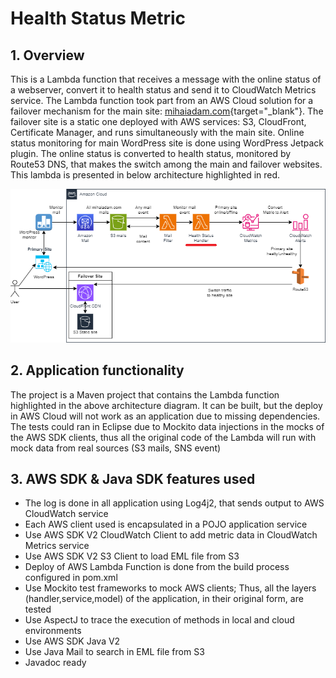 # Health Status Metric

## 1. Overview
This is a Lambda function that receives a message with the online status of a webserver, convert it to health status and send it to CloudWatch Metrics service.
The Lambda function took part from an AWS Cloud solution for a failover mechanism for the main site: [mihaiadam.com](https://mihaiadam.com){target="_blank"}. The failover site is a static one deployed with AWS services: S3, CloudFront, Certificate Manager, and runs simultaneously with the main site. 
Online status monitoring for main WordPress site is done using WordPress Jetpack plugin. The online status is converted to health status, monitored by Route53 DNS, that makes the switch among the main and failover websites.
This lambda is presented in below architecture highlighted in red.

![Failover website](DNS_failover_v1_w.png "Failover website")

## 2. Application functionality
The project is a Maven project that contains the Lambda function highlighted in the above architecture diagram. It can be built, but the deploy in AWS Cloud will not work as an application due to missing dependencies.
The tests could ran in Eclipse due to Mockito data injections in the mocks of the AWS SDK clients, thus all the original code of the Lambda will run with mock data from real sources (S3 mails, SNS event)

## 3. AWS SDK & Java SDK features used
- The log is done in all application using Log4j2, that sends output to AWS CloudWatch service
- Each AWS client used is encapsulated in a POJO application service
- Use AWS SDK V2 CloudWatch Client to add metric data in CloudWatch Metrics service
- Use AWS SDK V2 S3 Client to load EML file from S3
- Deploy of AWS Lambda Function is done from the build process configured in pom.xml 
- Use Mockito test frameworks to mock AWS clients; Thus, all the layers (handler,service,model) of the application, in their original form, are tested
- Use AspectJ to trace the execution of methods in local and cloud environments
- Use AWS SDK Java V2
- Use Java Mail to search in EML file from S3
- Javadoc ready

